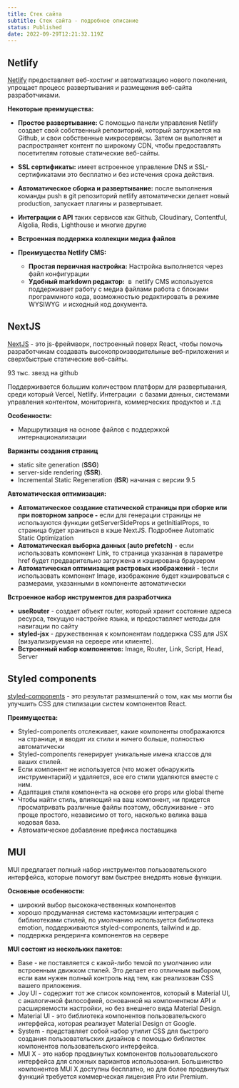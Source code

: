 ```yaml
---
title: Стек сайта
subtitle: Стек сайта - подробное описание
status: Published
date: 2022-09-29T12:21:32.119Z
---
```

## Netlify

[Netlify](https://www.netlify.com/) предоставляет веб-хостинг и автоматизацию нового поколения, упрощает процесс развертывания и размещения веб-сайта разработчиками. 

**Некоторые преимущества:**

* **Простое развертывание:** С помощью панели управления Netlify создает свой собственный репозиторий, который загружается на Github, и свои собственные микросервисы. Затем он выполняет и распространяет контент по широкому CDN, чтобы предоставлять посетителям готовые статические веб-сайты.
* **SSL сертификаты:** имеет встроенное управление DNS и SSL-сертификатами это бесплатно и без истечения срока действия.
* **Автоматическое сборка и развертывание:** после выполнения команды push в git репозиторий netlify автоматически делает новый production, запускает плагины и развертывает.
* **Интеграции с API** таких сервисов как Github, Cloudinary, Contentful, Algolia, Redis, Lighthouse и многие другие
* **Встроенная поддержка коллекции медиа файлов**
* **Преимущества Netlify CMS:**

  * **Простая первичная настройка:** Настройка выполняется через файл конфигурации
  * **Удобный markdown редактор:**  в  netlify CMS используется поддерживает работу с медиа файлами работа с блоками программного кода, возможностью редактировать в режиме WYSIWYG  и исходный код документа.

## NextJS

[NextJS](https://nextjs.org/) - это js-фреймворк, построенный поверх React, чтобы помочь разработчикам создавать высокопроизводительные веб-приложения и сверхбыстрые статические веб-сайты.

93 тыс. звезд на github

Поддерживается большим количеством платформ для развертывания, среди который Vercel, Netlify. Интеграции  с базами данных, системами управления контентом, мониторинга, коммерческих продуктов и .т.д

**Особенности:**

* Маршрутизация на основе файлов с поддержкой интернационализации

**Варианты создания страниц**

* static site generation (**SSG**)
* server-side rendering (**SSR**).
* Incremental Static Regeneration (**ISR**) начиная с версии 9.5

**Автоматическая оптимизация:**

* **Автоматическое создание статической страницы при сборке или при повторном запросе -** если для генерации страницы не используются функции getServerSideProps и getInitialProps, то страница будет храниться в кэше NextJS. Подробнее Automatic Static Optimization
* **Автоматическая выборка данных (auto prefetch)** - если использовать компонент Link, то страница указанная в параметре href будет предварительно загружена и кэширована браузером
* **Автоматическая оптимизация растровых изображени**й - tесли использовать компонент Image, изображение будет кэшироваться с размерами, указанными в компоненте автоматически

**Встроенное набор инструментов для разработчика**

* **useRouter** - создает объект router, который хранит состояние адреса ресурса, текущую настройке языка, и предоставляет методы для навигации по сайту
* **styled-jsx** - дружественная к компонентам поддержка CSS для JSX (визуализируемая на сервере или клиенте).
* **Встроенный набор компонентов:** Image, Router, Link, Script, Head, Server

## S﻿tyled components

[styled-components](https://styled-components.com/) - это результат размышлений о том, как мы могли бы улучшить CSS для стилизации систем компонентов React.

**Преимущества:**

* Styled-components отслеживает, какие компоненты отображаются на странице, и вводит их стили и ничего больше, полностью автоматически
* Styled-components генерирует уникальные имена классов для ваших стилей.
* Если компонент не используется (что может обнаружить инструментарий) и удаляется, все его стили удаляются вместе с ним.
* Адаптация стиля компонента на основе его props или global theme
* Чтобы найти стиль, влияющий на ваш компонент, ни придется просматривать различные файлы поэтому, обслуживание - это проще простого, независимо от того, насколько велика ваша кодовая база. 
* Автоматическое добавление префикса поставщика

## M﻿UI

MUI предлагает полный набор инструментов пользовательского интерфейса, которые помогут вам быстрее внедрять новые функции.

**Основные особенности:** 

* широкий выбор высококачественных компонентов 
* хорошо продуманная система кастомизации интеграция с библиотеками стилей, по умолчанию используется библиотека emotion, поддерживаются styled-components, tailwind и др. 
* поддержка рендеринга компонентов на сервере

**MUI состоит из нескольких пакетов:**

* Base - не поставляется с какой-либо темой по умолчанию или встроенным движком стилей. Это делает его отличным выбором, если вам нужен полный контроль над тем, как реализован CSS вашего приложения.
* Joy UI - содержит тот же список компонентов, который в Material UI, с аналогичной философией, основанной на компонентном API и расширяемости настройки, но без внешнего вида Material Design.
* Material UI - это библиотека компонентов пользовательского интерфейса, которая реализует Material Design от Google.
* System - представляет собой набор утилит CSS для быстрого создания пользовательских дизайнов с помощью библиотек компонентов пользовательского интерфейса.
* MUI X - это набор продвинутых компонентов пользовательского интерфейса для сложных вариантов использования. Большинство компонентов MUI X доступны бесплатно, но для более продвинутых функций требуется коммерческая лицензия Pro или Premium.